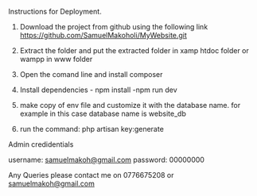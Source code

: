 Instructions for Deployment.




1.  Download the project from github using the following link https://github.com/SamuelMakoholi/MyWebsite.git


2. Extract the folder and put the extracted folder in xamp htdoc folder or wampp in www folder

3. Open the comand line  and install composer

4. Install dependencies
        - npm install
        -npm run dev

5. make copy of env file and customize it with the database name. for example in this case database name is website_db

6. run the command: php artisan key:generate




Admin credidentials

username: samuelmakoh@gmail.com
password: 00000000



Any Queries please contact me on 0776675208 or samuelmakoh@gmail.com

